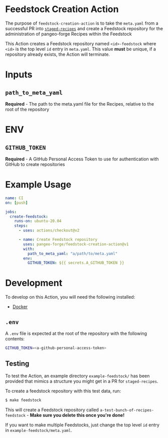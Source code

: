 # Feedstock Creation Action

The purpose of `feedstock-creation-action` is to take the `meta.yaml` from a successful PR into [`staged-recipes`](https://github.com/pangeo-forge/staged-recipes) and create a Feedstock repository for the administration of pangeo-forge Recipes within the Feedstock

This Action creates a Feedstock repository named `<id>-feedstock` where `<id>` is the top level `id` entry in `meta.yaml`. This value **must** be unique, if a repository already exists, the Action will terminate.

# Inputs

## `path_to_meta_yaml`

**Required** - The path to the meta.yaml file for the Recipes, relative to the root of the repository

# ENV

## `GITHUB_TOKEN`

**Required** - A GitHub Personal Access Token to use for authentication with GitHub to create repositories

# Example Usage

```yaml
name: CI
on: [push]

jobs:
  create-feedstock:
    runs-on: ubuntu-20.04
    steps:
      - uses: actions/checkout@v2

      - name: Create Feedstock repository
        uses: pangeo-forge/feedstock-creation-action@v1
        with:
          path_to_meta_yaml: "a/path/to/meta.yaml"
        env:
          GITHUB_TOKEN: ${{ secrets.A_GITHUB_TOKEN }}
```

# Development

To develop on this Action, you will need the following installed:

* [Docker](https://docs.docker.com/get-docker/)

## `.env`

A `.env` file is expected at the root of the repository with the following contents:

```bash
GITHUB_TOKEN=<a-github-personal-access-token>
```

## Testing

To test the Action, an example directory `example-feedstock/` has been provided that mimics a structure you might get in a PR for `staged-recipes`.

To create a feedstock repository with this test data, run:

```bash
$ make feedstock
```

This will create a Feedstock repository called `a-test-bunch-of-recipes-feedstock` - **Make sure you delete this once you're done!**

If you want to make multiple Feedstocks, just change the top level `id` entry in `example-feedstock/meta.yaml`.
